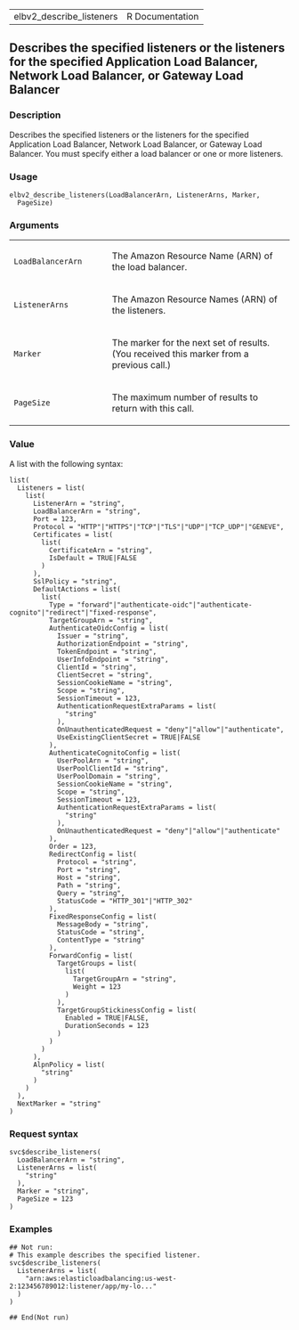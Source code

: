 <table style="width: 100%;">
<tbody>
<tr class="odd">
<td>elbv2_describe_listeners</td>
<td style="text-align: right;">R Documentation</td>
</tr>
</tbody>
</table>

## Describes the specified listeners or the listeners for the specified Application Load Balancer, Network Load Balancer, or Gateway Load Balancer

### Description

Describes the specified listeners or the listeners for the specified
Application Load Balancer, Network Load Balancer, or Gateway Load
Balancer. You must specify either a load balancer or one or more
listeners.

### Usage

    elbv2_describe_listeners(LoadBalancerArn, ListenerArns, Marker,
      PageSize)

### Arguments

<table>
<colgroup>
<col style="width: 35%" />
<col style="width: 65%" />
</colgroup>
<tbody>
<tr class="odd">
<td><code
id="elbv2_describe_listeners_:_LoadBalancerArn">LoadBalancerArn</code></td>
<td><p>The Amazon Resource Name (ARN) of the load balancer.</p></td>
</tr>
<tr class="even">
<td><code
id="elbv2_describe_listeners_:_ListenerArns">ListenerArns</code></td>
<td><p>The Amazon Resource Names (ARN) of the listeners.</p></td>
</tr>
<tr class="odd">
<td><code id="elbv2_describe_listeners_:_Marker">Marker</code></td>
<td><p>The marker for the next set of results. (You received this marker
from a previous call.)</p></td>
</tr>
<tr class="even">
<td><code id="elbv2_describe_listeners_:_PageSize">PageSize</code></td>
<td><p>The maximum number of results to return with this call.</p></td>
</tr>
</tbody>
</table>

### Value

A list with the following syntax:

    list(
      Listeners = list(
        list(
          ListenerArn = "string",
          LoadBalancerArn = "string",
          Port = 123,
          Protocol = "HTTP"|"HTTPS"|"TCP"|"TLS"|"UDP"|"TCP_UDP"|"GENEVE",
          Certificates = list(
            list(
              CertificateArn = "string",
              IsDefault = TRUE|FALSE
            )
          ),
          SslPolicy = "string",
          DefaultActions = list(
            list(
              Type = "forward"|"authenticate-oidc"|"authenticate-cognito"|"redirect"|"fixed-response",
              TargetGroupArn = "string",
              AuthenticateOidcConfig = list(
                Issuer = "string",
                AuthorizationEndpoint = "string",
                TokenEndpoint = "string",
                UserInfoEndpoint = "string",
                ClientId = "string",
                ClientSecret = "string",
                SessionCookieName = "string",
                Scope = "string",
                SessionTimeout = 123,
                AuthenticationRequestExtraParams = list(
                  "string"
                ),
                OnUnauthenticatedRequest = "deny"|"allow"|"authenticate",
                UseExistingClientSecret = TRUE|FALSE
              ),
              AuthenticateCognitoConfig = list(
                UserPoolArn = "string",
                UserPoolClientId = "string",
                UserPoolDomain = "string",
                SessionCookieName = "string",
                Scope = "string",
                SessionTimeout = 123,
                AuthenticationRequestExtraParams = list(
                  "string"
                ),
                OnUnauthenticatedRequest = "deny"|"allow"|"authenticate"
              ),
              Order = 123,
              RedirectConfig = list(
                Protocol = "string",
                Port = "string",
                Host = "string",
                Path = "string",
                Query = "string",
                StatusCode = "HTTP_301"|"HTTP_302"
              ),
              FixedResponseConfig = list(
                MessageBody = "string",
                StatusCode = "string",
                ContentType = "string"
              ),
              ForwardConfig = list(
                TargetGroups = list(
                  list(
                    TargetGroupArn = "string",
                    Weight = 123
                  )
                ),
                TargetGroupStickinessConfig = list(
                  Enabled = TRUE|FALSE,
                  DurationSeconds = 123
                )
              )
            )
          ),
          AlpnPolicy = list(
            "string"
          )
        )
      ),
      NextMarker = "string"
    )

### Request syntax

    svc$describe_listeners(
      LoadBalancerArn = "string",
      ListenerArns = list(
        "string"
      ),
      Marker = "string",
      PageSize = 123
    )

### Examples

    ## Not run: 
    # This example describes the specified listener.
    svc$describe_listeners(
      ListenerArns = list(
        "arn:aws:elasticloadbalancing:us-west-2:123456789012:listener/app/my-lo..."
      )
    )

    ## End(Not run)
